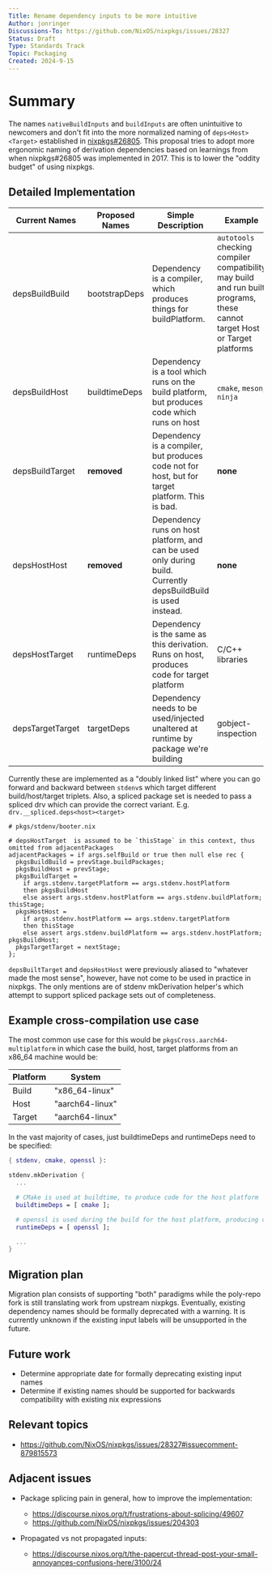 ```yaml
---
Title: Rename dependency inputs to be more intuitive
Author: jonringer
Discussions-To: https://github.com/NixOS/nixpkgs/issues/28327
Status: Draft
Type: Standards Track
Topic: Packaging
Created: 2024-9-15
---
```


# Summary

The names `nativeBuildInputs` and `buildInputs` are often unintuitive to newcomers
and don't fit into the more normalized naming of `deps<Host><Target>` established
in [nixpkgs#26805](https://github.com/NixOS/nixpkgs/pull/26805). This proposal
tries to adopt more ergonomic naming of derivation dependencies based on learnings
from when nixpkgs#26805 was implemented in 2017. This is to lower the "oddity budget"
of using nixpkgs.

## Detailed Implementation

| Current Names    | Proposed Names | Simple Description | Example    |
| --------         | -------        | --------------     | ---------  |
| depsBuildBuild   | bootstrapDeps  | Dependency is a compiler, which produces things for buildPlatform. | `autotools` checking compiler compatibility may build and run built programs, these cannot target Host or Target platforms |
| depsBuildHost    | buildtimeDeps  | Dependency is a tool which runs on the build platform, but produces code which runs on host | `cmake`, `meson`, `ninja` |
| depsBuildTarget  | **removed**    | Dependency is a compiler, but produces code not for host, but for target platform. This is bad. | **none** |
| depsHostHost     | **removed**    | Dependency runs on host platform, and can be used only during build. Currently depsBuildBuild is used instead. | **none** |
| depsHostTarget   | runtimeDeps    | Dependency is the same as this derivation. Runs on host, produces code for target platform | C/C++ libraries |
| depsTargetTarget | targetDeps     | Dependency needs to be used/injected unaltered at runtime by package we're building | gobject-inspection |

Currently these are implemented as a "doubly linked list" where you can go forward and backward
between `stdenv`s which target different build/host/target triplets. Also, a spliced package
set is needed to pass a spliced drv which can provide the correct variant. E.g. `drv.__spliced.deps<host><target>`

```
# pkgs/stdenv/booter.nix

# depsHostTarget  is assumed to be `thisStage` in this context, thus omitted from adjacentPackages
adjacentPackages = if args.selfBuild or true then null else rec {
  pkgsBuildBuild = prevStage.buildPackages;
  pkgsBuildHost = prevStage;
  pkgsBuildTarget =
    if args.stdenv.targetPlatform == args.stdenv.hostPlatform
    then pkgsBuildHost
    else assert args.stdenv.hostPlatform == args.stdenv.buildPlatform; thisStage;
  pkgsHostHost =
    if args.stdenv.hostPlatform == args.stdenv.targetPlatform
    then thisStage
    else assert args.stdenv.buildPlatform == args.stdenv.hostPlatform; pkgsBuildHost;
  pkgsTargetTarget = nextStage;
};
```

`depsBuiltTarget` and `depsHostHost` were previously aliased to "whatever made the most
sense", however, have not come to be used in practice in nixpkgs. The only mentions
are of stdenv mkDerivation helper's which attempt to support spliced package sets
out of completeness.

## Example cross-compilation use case

The most common use case for this would be `pkgsCross.aarch64-multiplatform` in which case the build, host, target platforms from an x86_64 machine would be:

| Platform | System |
| -------- | ------ |
| Build    | "x86_64-linux" |
| Host     | "aarch64-linux" |
| Target   | "aarch64-linux" |

In the vast majority of cases, just buildtimeDeps and runtimeDeps need to be specified:

```nix
{ stdenv, cmake, openssl }:

stdenv.mkDerivation {
  ...

  # CMake is used at buildtime, to produce code for the host platform
  buildtimeDeps = [ cmake ];

  # openssl is used during the build for the host platform, producing code for the target platform
  runtimeDeps = [ openssl ];

  ...
}
```

## Migration plan

Migration plan consists of supporting "both" paradigms while the poly-repo fork
is still translating work from upstream nixpkgs. Eventually, existing dependency
names should be formally deprecated with a warning. It is currently unknown if
the existing input labels will be unsupported in the future.

## Future work

- Determine appropriate date for formally deprecating existing input names
- Determine if existing names should be supported for backwards compatibility with existing nix expressions

## Relevant topics

- https://github.com/NixOS/nixpkgs/issues/28327#issuecomment-879815573

## Adjacent issues

- Package splicing pain in general, how to improve the implementation:
  - https://discourse.nixos.org/t/frustrations-about-splicing/49607
  - https://github.com/NixOS/nixpkgs/issues/204303

- Propagated vs not propagated inputs:
  - https://discourse.nixos.org/t/the-papercut-thread-post-your-small-annoyances-confusions-here/3100/24
